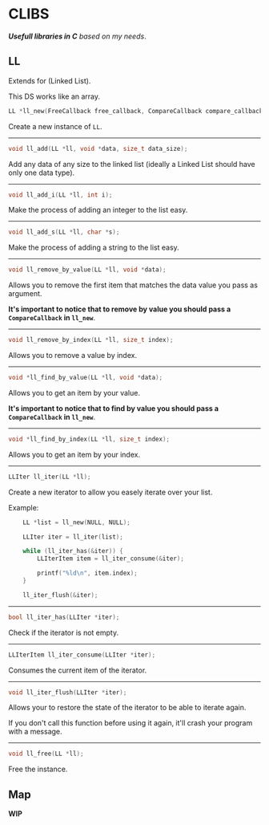 # CLIBS

_**Usefull libraries in C** based on my needs_.

## LL

Extends for (Linked List).

This DS works like an array.

```c
LL *ll_new(FreeCallback free_callback, CompareCallback compare_callback);
```

Create a new instance of `LL`.

---

```c
void ll_add(LL *ll, void *data, size_t data_size);
```

Add any data of any size to the linked list (ideally a Linked List should have only one data type).

---

```c
void ll_add_i(LL *ll, int i);
```

Make the process of adding an integer to the list easy.

---

```c
void ll_add_s(LL *ll, char *s);
```

Make the process of adding a string to the list easy.

---

```c
void ll_remove_by_value(LL *ll, void *data);
```

Allows you to remove the first item that matches the data value you pass as argument.

**It's important to notice that to remove by value you should pass a `CompareCallback` in `ll_new`**.

---

```c
void ll_remove_by_index(LL *ll, size_t index);
```

Allows you to remove a value by index.

---

```c
void *ll_find_by_value(LL *ll, void *data);
```

Allows you to get an item by your value.

**It's important to notice that to find by value you should pass a `CompareCallback` in `ll_new`**.

---

```c
void *ll_find_by_index(LL *ll, size_t index);
```

Allows you to get an item by your index.

---

```c
LLIter ll_iter(LL *ll);
```

Create a new iterator to allow you easely iterate over your list.

Example:

```c
    LL *list = ll_new(NULL, NULL);

    LLIter iter = ll_iter(list);

    while (ll_iter_has(&iter)) {
        LLIterItem item = ll_iter_consume(&iter);

        printf("%ld\n", item.index);
    }

    ll_iter_flush(&iter);
```

---

```c
bool ll_iter_has(LLIter *iter);
```

Check if the iterator is not empty.

---

```c
LLIterItem ll_iter_consume(LLIter *iter);
```

Consumes the current item of the iterator.

---

```c
void ll_iter_flush(LLIter *iter);
```

Allows your to restore the state of the iterator to be able to iterate again.

If you don't call this function before using it again, it'll crash your program with a message.

---

```c
void ll_free(LL *ll);
```

Free the instance.

## Map

**WIP**
